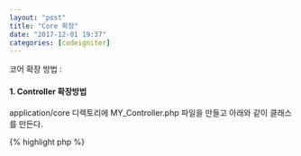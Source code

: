 ```yaml
---
layout: "post"
title: "Core 확장"
date: "2017-12-01 19:37"
categories: [codeigniter]
---
```


코어 확장 방법 :

#### 1. Controller 확장방법

application/core 디렉토리에 MY_Controller.php 파일을 만들고 아래와 같이 클래스를 만든다.

{% highlight php %}
<?php if ( ! defined('BASEPATH')) exit('No direct script access allowed');
class MY_Controller extends CI_Controller {
    function __construct() {
        parent::__construct();      
    }    
}
{% endhighlight %}

#### 2. Model 확장방법

application/core 디렉토리에 MY_Model.php 파일을 만들고 아래와 같이 클래스를 만든다.

{% highlight php %}
<?php if ( ! defined('BASEPATH')) exit('No direct script access allowed');
class MY_Model extends CI_Model {
    function __construct() {
        parent::__construct();      
    }    
}
{% endhighlight %}
